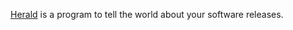 [Herald][1] is a program to tell the world about your software releases.

[1]: http://github.com/n8han/herald
